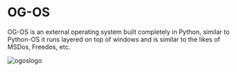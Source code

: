 # OG-OS
OG-OS is an external operating system built completely in Python, similar to Python-OS it runs layered on top of windows and is similar to the likes of MSDos, Freedos, etc.

![ogoslogo](https://github.com/user-attachments/assets/5b185b7e-ecdb-44a4-9fd0-181baaa4edad)
